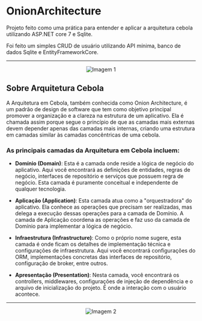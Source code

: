 # OnionArchitecture

Projeto feito como uma prática para entender e aplicar a arquitetura cebola utilizando ASP.NET core 7 e Sqlite.

Foi feito um simples CRUD de usuário utilizando API mínima, banco de dados Sqlite e EntityFrameworkCore.

---

<p align="center">
  <img src="https://github.com/lucas-lima-developer/OnionArchitecture/assets/58302967/e28f6a0d-20d7-4811-892c-6ee0eff3cc2d" alt="Imagem 1">
</p>


## Sobre Arquitetura Cebola

A Arquitetura em Cebola, também conhecida como Onion Architecture, é um padrão de design de software que tem como objetivo principal promover a 
organização e a clareza na estrutura de um aplicativo. Ela é chamada assim porque segue o princípio de que as camadas mais externas devem 
depender apenas das camadas mais internas, criando uma estrutura em camadas similar às camadas concêntricas de uma cebola.

### As principais camadas da Arquitetura em Cebola incluem:

- **Domínio (Domain)**: Esta é a camada onde reside a lógica de negócio do aplicativo. Aqui você encontrará as definições de entidades, 
regras de negócio, interfaces de repositório e serviços que possuem regra de negócio. Esta camada é puramente conceitual e independente 
de qualquer tecnologia.

- **Aplicação (Application)**: Esta camada atua como a "orquestradora" do aplicativo. Ela conhece as operações que precisam ser realizadas, 
mas delega a execução dessas operações para a camada de Domínio. A camada de Aplicação coordena as operações e faz uso da camada de Domínio 
para implementar a lógica de negócio.

- **Infraestrutura (Infrastructure)**: Como o próprio nome sugere, esta camada é onde ficam os detalhes de implementação técnica e configurações 
de infraestrutura. Aqui você encontrará configurações do ORM, implementações concretas das interfaces de repositório, configuração de broker, 
entre outros.

- **Apresentação (Presentation)**: Nesta camada, você encontrará os controllers, middlewares, configurações de injeção de dependência e o arquivo 
de inicialização do projeto. É onde a interação com o usuário acontece.

---

<p align="center">
  <img src="https://github.com/lucas-lima-developer/OnionArchitecture/assets/58302967/6f1e1626-37c8-4029-95be-9adeb3de0a87" alt="Imagem 2">
</p>
